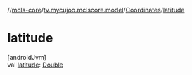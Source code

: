 //[mcls-core](../../../index.md)/[tv.mycujoo.mclscore.model](../index.md)/[Coordinates](index.md)/[latitude](latitude.md)

# latitude

[androidJvm]\
val [latitude](latitude.md): [Double](https://kotlinlang.org/api/latest/jvm/stdlib/kotlin/-double/index.html)
